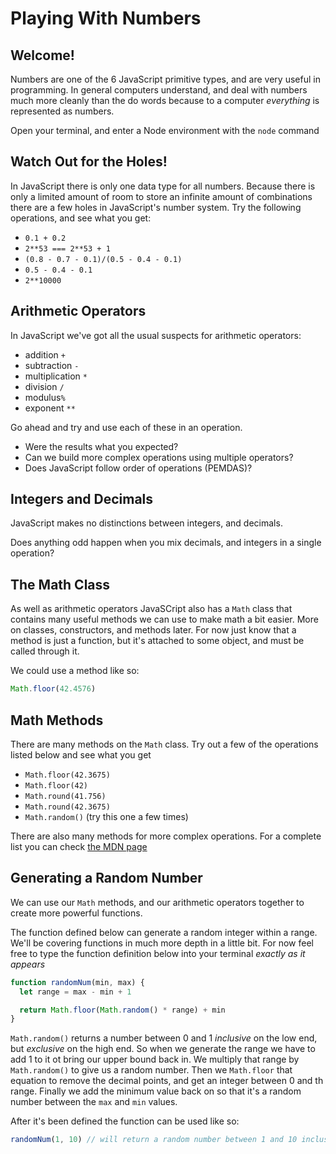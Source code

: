 # Playing With Numbers

## Welcome!

Numbers are one of the 6 JavaScript primitive types, and are very useful in programming. In general computers understand, and deal with numbers much more cleanly than the do words because to a computer *everything* is represented as numbers.

Open your terminal, and enter a Node environment with the `node` command

## Watch Out for the Holes!

In JavaScript there is only one data type for all numbers. Because there is only a limited amount of room to store an infinite amount of combinations there are a few holes in JavaScript's number system. Try the following operations, and see what you get:

- `0.1 + 0.2`
- `2**53 === 2**53 + 1`
- `(0.8 - 0.7 - 0.1)/(0.5 - 0.4 - 0.1)`
- `0.5 - 0.4 - 0.1`
- `2**10000`

## Arithmetic Operators

In JavaScript we've got all the usual suspects for arithmetic operators:

- addition `+`
- subtraction `-`
- multiplication `*`
- division `/`
- modulus`%`
- exponent `**`

Go ahead and try and use each of these in an operation.

- Were the results what you expected?
- Can we build more complex operations using multiple operators?
- Does JavaScript follow order of operations (PEMDAS)?

## Integers and Decimals

JavaScript makes no distinctions between integers, and decimals.

Does anything odd happen when you mix decimals, and integers in a single operation?

## The Math Class

As well as arithmetic operators JavaSCript also has a `Math` class that contains many useful methods we can use to make math a bit easier. More on classes, constructors, and methods later. For now just know that a method is just a function, but it's attached to some object, and must be called through it.

We could use a method like so:

```js
Math.floor(42.4576)
```

## Math Methods

There are many methods on the `Math` class. Try out a few of the operations listed below and see what you get

- `Math.floor(42.3675)`
- `Math.floor(42)`
- `Math.round(41.756)`
- `Math.round(42.3675)`
- `Math.random()` (try this one a few times)

There are also many methods for more complex operations. For a complete list you can check [the MDN page](https://developer.mozilla.org/en-US/docs/Web/JavaScript/Reference/Global_Objects/Math)

## Generating a Random Number

We can use our `Math` methods, and our arithmetic operators together to create more powerful functions.

The function defined below can generate a random integer within a range. We'll be covering functions in much more depth in a little bit. For now feel free to type the function definition below into your terminal *exactly as it appears*

```js
function randomNum(min, max) {
  let range = max - min + 1

  return Math.floor(Math.random() * range) + min
}
```

`Math.random()` returns a number between 0 and 1 *inclusive* on the low end, but *exclusive* on the high end. So when we generate the range we have to add 1 to it ot bring our upper bound back in. We multiply that range by `Math.random()` to give us a random number. Then we `Math.floor` that equation to remove the decimal points, and get an integer between 0 and th range. Finally we add the minimum value back on so that it's a random number between the `max` and `min` values.

After it's been defined the function can be used like so:

```js
randomNum(1, 10) // will return a random number between 1 and 10 inclusive on both ends
```
